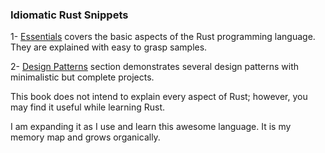 ### Idiomatic Rust Snippets

1- [Essentials](./essentials/intro.md) covers the basic aspects of the Rust programming language. They are explained with easy to grasp samples.

2- [Design Patterns](./patterns/intro.md) section demonstrates several design patterns with minimalistic but complete projects.

This book does not intend to explain every aspect of Rust; however, you may find it useful while learning Rust. 

I am expanding it as I use and learn this awesome language. It is my memory map and grows organically.
